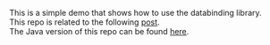 This is a simple demo that shows how to use the databinding library.  
This repo is related to the following [post](http://mobiledevhub.com/2017/12/29/android-fundamentals-databinding/).  
The Java version of this repo can be found [here](https://github.com/MChehab94/Databinding-Demo).  

